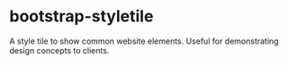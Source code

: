# bootstrap-styletile
A style tile to show common website elements. Useful for demonstrating design concepts to clients.
